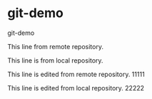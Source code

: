 # git-demo
git-demo

This line from remote repository.

This line is from local repository.

This line is edited from remote repository. 11111

This line is edited from local repository. 22222